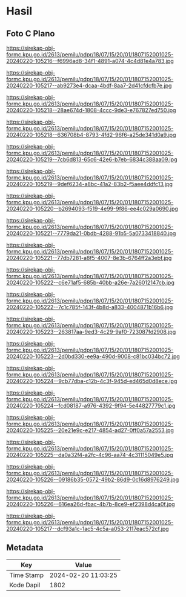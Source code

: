 # Hasil

## Foto C Plano

https://sirekap-obj-formc.kpu.go.id/2613/pemilu/pdpr/18/07/15/20/01/1807152001025-20240220-105216--f6996ad8-34f1-4891-a074-4c4d81e4a783.jpg

https://sirekap-obj-formc.kpu.go.id/2613/pemilu/pdpr/18/07/15/20/01/1807152001025-20240220-105217--ab9273e4-dcaa-4bdf-8aa7-2d41cfdcfb7e.jpg

https://sirekap-obj-formc.kpu.go.id/2613/pemilu/pdpr/18/07/15/20/01/1807152001025-20240220-105218--28ae674d-1808-4ccc-9de3-e767827ed750.jpg

https://sirekap-obj-formc.kpu.go.id/2613/pemilu/pdpr/18/07/15/20/01/1807152001025-20240220-105218--636708b4-8793-4fd2-96f6-a25de341d0a9.jpg

https://sirekap-obj-formc.kpu.go.id/2613/pemilu/pdpr/18/07/15/20/01/1807152001025-20240220-105219--7cb6d813-65c6-42e6-b7eb-6834c388aa09.jpg

https://sirekap-obj-formc.kpu.go.id/2613/pemilu/pdpr/18/07/15/20/01/1807152001025-20240220-105219--9def6234-a8bc-41a2-83b2-f5aee4ddfc13.jpg

https://sirekap-obj-formc.kpu.go.id/2613/pemilu/pdpr/18/07/15/20/01/1807152001025-20240220-105220--b2694093-f519-4e99-9f86-ee4c029a0690.jpg

https://sirekap-obj-formc.kpu.go.id/2613/pemilu/pdpr/18/07/15/20/01/1807152001025-20240220-105221--7779da21-0bdb-4288-91b5-5a0733418840.jpg

https://sirekap-obj-formc.kpu.go.id/2613/pemilu/pdpr/18/07/15/20/01/1807152001025-20240220-105221--77db7281-a8f5-4007-8e3b-6764ff2a3ebf.jpg

https://sirekap-obj-formc.kpu.go.id/2613/pemilu/pdpr/18/07/15/20/01/1807152001025-20240220-105222--c6e71af5-685b-40bb-a26e-7a26012147cb.jpg

https://sirekap-obj-formc.kpu.go.id/2613/pemilu/pdpr/18/07/15/20/01/1807152001025-20240220-105222--7c1c785f-143f-4b8d-a833-4004871b16b6.jpg

https://sirekap-obj-formc.kpu.go.id/2613/pemilu/pdpr/18/07/15/20/01/1807152001025-20240220-105223--263817aa-9ed3-4c29-9af0-723087fd2908.jpg

https://sirekap-obj-formc.kpu.go.id/2613/pemilu/pdpr/18/07/15/20/01/1807152001025-20240220-105223--2d0bd330-ee9a-490d-9008-c81bc034bc72.jpg

https://sirekap-obj-formc.kpu.go.id/2613/pemilu/pdpr/18/07/15/20/01/1807152001025-20240220-105224--9cb77dba-c12b-4c3f-945d-ed465d0d8ece.jpg

https://sirekap-obj-formc.kpu.go.id/2613/pemilu/pdpr/18/07/15/20/01/1807152001025-20240220-105224--fcd08187-a976-4392-9f94-5e44827779c1.jpg

https://sirekap-obj-formc.kpu.go.id/2613/pemilu/pdpr/18/07/15/20/01/1807152001025-20240220-105225--20e21e9c-e217-4854-ad27-0ff0a57a2553.jpg

https://sirekap-obj-formc.kpu.go.id/2613/pemilu/pdpr/18/07/15/20/01/1807152001025-20240220-105225--da0a32f4-a2fc-4c96-aa74-4c31115049e5.jpg

https://sirekap-obj-formc.kpu.go.id/2613/pemilu/pdpr/18/07/15/20/01/1807152001025-20240220-105226--09186b35-0572-49b2-86d9-0c16d8976249.jpg

https://sirekap-obj-formc.kpu.go.id/2613/pemilu/pdpr/18/07/15/20/01/1807152001025-20240220-105226--616ea26d-fbac-4b7b-8ce9-ef2398d4ca0f.jpg

https://sirekap-obj-formc.kpu.go.id/2613/pemilu/pdpr/18/07/15/20/01/1807152001025-20240220-105217--dcf93a1c-1ac5-4c5a-a053-2117eac572cf.jpg


## Metadata

| Key        | Value               |
| ---------- | ------------------- |
| Time Stamp | 2024-02-20 11:03:25 |
| Kode Dapil | 1802                |



